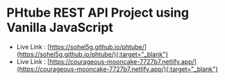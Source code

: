 # PHtube REST API Project using Vanilla JavaScript 


- Live Link : [https://sohel5g.github.io/phtube/](https://sohel5g.github.io/phtube/){:target="_blank"}
- Live Link : [https://courageous-mooncake-7727b7.netlify.app/](https://courageous-mooncake-7727b7.netlify.app/){:target="_blank"}
